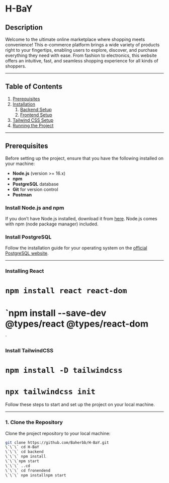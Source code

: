 # H-BaY

## Description

Welcome to the ultimate online marketplace where shopping meets convenience! This e-commerce platform brings a wide variety of products right to your fingertips, enabling users to explore, discover, and purchase everything they need with ease. From fashion to electronics, this website offers an intuitive, fast, and seamless shopping experience for all kinds of shoppers.

---

## Table of Contents

1. [Prerequisites](#prerequisites)
2. [Installation](#installation)
    1. [Backend Setup](#backend-setup)
    2. [Frontend Setup](#frontend-setup)
3. [Tailwind CSS Setup](#tailwind-css-setup)
4. [Running the Project](#running-the-project)

 

---

## Prerequisites

Before setting up the project, ensure that you have the following installed on your machine:

- **Node.js** (version >= 16.x)
- **npm**
- **PostgreSQL** database
- **Git** for version control
- **Postman**  

### Install Node.js and npm

If you don’t have Node.js installed, download it from [here](https://nodejs.org/). Node.js comes with npm (node package manager) included.

### Install PostgreSQL

Follow the installation guide for your operating system on the [official PostgreSQL website](https://www.postgresql.org/download/).

---
### Installing React 
#  `npm install react react-dom`
#  `npm install --save-dev @types/react @types/react-dom
`

 

### Install TailwindCSS
 # `npm install -D tailwindcss`
 # `npx tailwindcss init`


Follow these steps to start and set up the project on your local machine.

---

### 1. Clone the Repository

Clone the project repository to your local machine:

```bash
git clone https://github.com/Baherbb/H-BaY.git
\`\`\` cd H-BaY
\`\`\` cd backend
\`\`\` npm install
\`\`\`npm start
\`\`\` ..cd
\`\`\` cd fronendend
\`\`\` npm installnpm start
 


